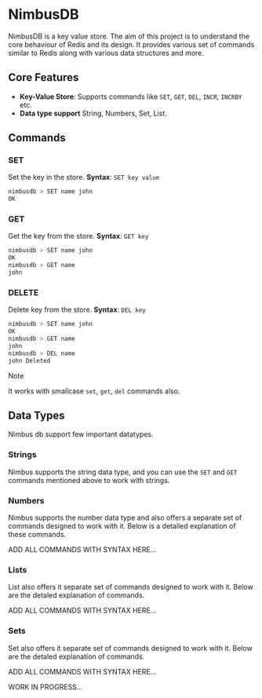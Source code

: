 # NimbusDB

NimbusDB is a key value store. The aim of this project is to understand the core behaviour 
of Redis and its design. It provides various set of commands similar to Redis along with 
various data structures and more.

## Core Features
- **Key-Value Store**: Supports commands like  `SET`, `GET`, `DEL`, `INCR`, `INCRBY` etc.
- **Data type support** String, Numbers, Set, List.


## Commands
### SET
Set the key in the store.
**Syntax**: `SET key value`
```zsh
nimbusdb > SET name john
OK
```

### GET
Get the key from the store.
**Syntax**: `GET key`
```zsh
nimbusdb > SET name john
OK
nimbusdb > GET name
john
```

### DELETE
Delete key from the store.
**Syntax**: `DEL key`
```zsh
nimbusdb > SET name john
OK
nimbusdb > GET name
john
nimbusdb > DEL name
john Deleted
```
> [!NOTE]
>
> It works with smallcase `set`, `get`, `del` commands also.

## Data Types
Nimbus db support few important datatypes.

### Strings
Nimbus supports the string data type, and you can use the `SET` and `GET` commands mentioned above to work with strings.

### Numbers
Nimbus supports the number data type and also offers a separate set of commands designed to work with it. Below is a detailed explanation of these commands.

ADD ALL COMMANDS WITH SYNTAX HERE...

### Lists
List also offers it separate set of commands designed to work with it. Below are the detaled explanation of commands.

ADD ALL COMMANDS WITH SYNTAX HERE...

### Sets

Set also offers it separate set of commands designed to work with it. Below are the detaled explanation of commands.

ADD ALL COMMANDS WITH SYNTAX HERE...

WORK IN PROGRESS...

